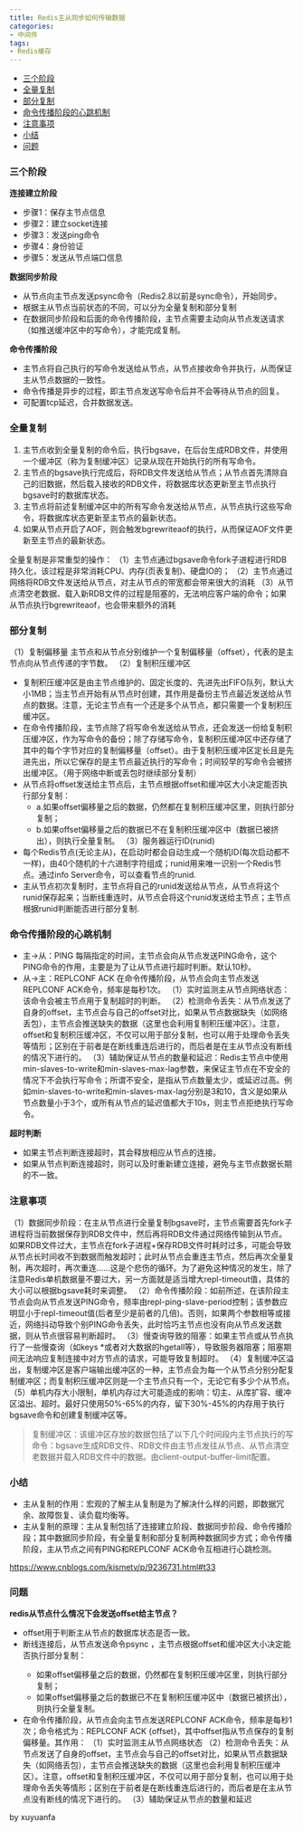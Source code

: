 ```yaml
---
title: Redis主从同步如何传输数据
categories:
- 中间件
tags:
- Redis缓存
---
```





- [三个阶段](##1)
- [全量复制](##2)
- [部分复制](##3)
- [命令传播阶段的心跳机制](##4)
- [注意事项](##5)
- [小结](##6)
- [问题](##7)
<!--more-->



<span id="#1"></span>
### 三个阶段
**连接建立阶段**
- 步骤1：保存主节点信息
- 步骤2：建立socket连接
- 步骤3：发送ping命令
- 步骤4：身份验证
- 步骤5：发送从节点端口信息

**数据同步阶段**
- 从节点向主节点发送psync命令（Redis2.8以前是sync命令），开始同步。
- 根据主从节点当前状态的不同，可以分为全量复制和部分复制
- 在数据同步阶段和后面的命令传播阶段，主节点需要主动向从节点发送请求（如推送缓冲区中的写命令），才能完成复制。

**命令传播阶段**
- 主节点将自己执行的写命令发送给从节点，从节点接收命令并执行，从而保证主从节点数据的一致性。
- 命令传播是异步的过程，即主节点发送写命令后并不会等待从节点的回复。
- 可配置tcp延迟，合并数据发送。



<span id="#2"></span>
### 全量复制
1. 主节点收到全量复制的命令后，执行bgsave，在后台生成RDB文件，并使用一个缓冲区（称为复制缓冲区）记录从现在开始执行的所有写命令。
2. 主节点的bgsave执行完成后，将RDB文件发送给从节点；从节点首先清除自己的旧数据，然后载入接收的RDB文件，将数据库状态更新至主节点执行bgsave时的数据库状态。
3. 主节点将前述复制缓冲区中的所有写命令发送给从节点，从节点执行这些写命令，将数据库状态更新至主节点的最新状态。
4. 如果从节点开启了AOF，则会触发bgrewriteaof的执行，从而保证AOF文件更新至主节点的最新状态。

全量复制是非常重型的操作：
（1）主节点通过bgsave命令fork子进程进行RDB持久化，该过程是非常消耗CPU、内存(页表复制)、硬盘IO的；
（2）主节点通过网络将RDB文件发送给从节点，对主从节点的带宽都会带来很大的消耗
（3）从节点清空老数据、载入新RDB文件的过程是阻塞的，无法响应客户端的命令；如果从节点执行bgrewriteaof，也会带来额外的消耗



<span id="#3"></span>
### 部分复制
（1）复制偏移量
主节点和从节点分别维护一个复制偏移量（offset），代表的是主节点向从节点传递的字节数。
（2）复制积压缓冲区
- 复制积压缓冲区是由主节点维护的、固定长度的、先进先出FIFO队列，默认大小1MB；当主节点开始有从节点时创建，其作用是备份主节点最近发送给从节点的数据。注意，无论主节点有一个还是多个从节点，都只需要一个复制积压缓冲区。
- 在命令传播阶段，主节点除了将写命令发送给从节点，还会发送一份给复制积压缓冲区，作为写命令的备份；除了存储写命令，复制积压缓冲区中还存储了其中的每个字节对应的复制偏移量（offset）。由于复制积压缓冲区定长且是先进先出，所以它保存的是主节点最近执行的写命令；时间较早的写命令会被挤出缓冲区。（用于网络中断或丢包时继续部分复制）
- 从节点将offset发送给主节点后，主节点根据offset和缓冲区大小决定能否执行部分复制：
    - a.如果offset偏移量之后的数据，仍然都在复制积压缓冲区里，则执行部分复制；
    - b.如果offset偏移量之后的数据已不在复制积压缓冲区中（数据已被挤出），则执行全量复制。
（3）服务器运行ID(runid)
- 每个Redis节点(无论主从)，在启动时都会自动生成一个随机ID(每次启动都不一样)，由40个随机的十六进制字符组成；runid用来唯一识别一个Redis节点。通过info Server命令，可以查看节点的runid.
- 主从节点初次复制时，主节点将自己的runid发送给从节点，从节点将这个runid保存起来；当断线重连时，从节点会将这个runid发送给主节点；主节点根据runid判断能否进行部分复制.



<span id="#4"></span>
### 命令传播阶段的心跳机制
- 主->从：PING
每隔指定的时间，主节点会向从节点发送PING命令，这个PING命令的作用，主要是为了让从节点进行超时判断。默认10秒。
- 从->主：REPLCONF ACK
在命令传播阶段，从节点会向主节点发送REPLCONF ACK命令，频率是每秒1次。
（1）实时监测主从节点网络状态：该命令会被主节点用于复制超时的判断。
（2）检测命令丢失：从节点发送了自身的offset，主节点会与自己的offset对比，如果从节点数据缺失（如网络丢包），主节点会推送缺失的数据（这里也会利用复制积压缓冲区）。注意，offset和复制积压缓冲区，不仅可以用于部分复制，也可以用于处理命令丢失等情形；区别在于前者是在断线重连后进行的，而后者是在主从节点没有断线的情况下进行的。
（3）辅助保证从节点的数量和延迟：Redis主节点中使用min-slaves-to-write和min-slaves-max-lag参数，来保证主节点在不安全的情况下不会执行写命令；所谓不安全，是指从节点数量太少，或延迟过高。例如min-slaves-to-write和min-slaves-max-lag分别是3和10，含义是如果从节点数量小于3个，或所有从节点的延迟值都大于10s，则主节点拒绝执行写命令。

**超时判断**
- 如果主节点判断连接超时，其会释放相应从节点的连接。
- 如果从节点判断连接超时，则可以及时重新建立连接，避免与主节点数据长期的不一致。



<span id="#5"></span>
### 注意事项
（1）数据同步阶段：在主从节点进行全量复制bgsave时，主节点需要首先fork子进程将当前数据保存到RDB文件中，然后再将RDB文件通过网络传输到从节点。如果RDB文件过大，主节点在fork子进程+保存RDB文件时耗时过多，可能会导致从节点长时间收不到数据而触发超时；此时从节点会重连主节点，然后再次全量复制，再次超时，再次重连……这是个悲伤的循环。为了避免这种情况的发生，除了注意Redis单机数据量不要过大，另一方面就是适当增大repl-timeout值，具体的大小可以根据bgsave耗时来调整。
（2）命令传播阶段：如前所述，在该阶段主节点会向从节点发送PING命令，频率由repl-ping-slave-period控制；该参数应明显小于repl-timeout值(后者至少是前者的几倍)。否则，如果两个参数相等或接近，网络抖动导致个别PING命令丢失，此时恰巧主节点也没有向从节点发送数据，则从节点很容易判断超时。
（3）慢查询导致的阻塞：如果主节点或从节点执行了一些慢查询（如keys *或者对大数据的hgetall等），导致服务器阻塞；阻塞期间无法响应复制连接中对方节点的请求，可能导致复制超时。
（4）复制缓冲区溢出，复制缓冲区是客户端输出缓冲区的一种，主节点会为每一个从节点分别分配复制缓冲区；而复制积压缓冲区则是一个主节点只有一个，无论它有多少个从节点。
（5）单机内存大小限制，单机内存过大可能造成的影响：切主、从库扩容、缓冲区溢出、超时。最好只使用50%-65%的内存，留下30%-45%的内存用于执行bgsave命令和创建复制缓冲区等。


> 复制缓冲区：该缓冲区存放的数据包括了以下几个时间段内主节点执行的写命令：bgsave生成RDB文件、RDB文件由主节点发往从节点、从节点清空老数据并载入RDB文件中的数据。由client-output-buffer-limit配置。



<span id="#6"></span>
### 小结
- 主从复制的作用：宏观的了解主从复制是为了解决什么样的问题，即数据冗余、故障恢复、读负载均衡等。
- 主从复制的原理：主从复制包括了连接建立阶段、数据同步阶段、命令传播阶段；其中数据同步阶段，有全量复制和部分复制两种数据同步方式；命令传播阶段，主从节点之间有PING和REPLCONF ACK命令互相进行心跳检测。

https://www.cnblogs.com/kismetv/p/9236731.html#t33



<span id="#7"></span>
### 问题
**redis从节点什么情况下会发送offset给主节点？**
- offset用于判断主从节点的数据库状态是否一致。
- 断线连接后，从节点发送命令psync <runid> <offset>，主节点根据offset和缓冲区大小决定能否执行部分复制：
    - 如果offset偏移量之后的数据，仍然都在复制积压缓冲区里，则执行部分复制；
    - 如果offset偏移量之后的数据已不在复制积压缓冲区中（数据已被挤出），则执行全量复制。
- 在命令传播阶段，从节点会向主节点发送REPLCONF ACK命令，频率是每秒1次；命令格式为：REPLCONF ACK {offset}，其中offset指从节点保存的复制偏移量。其作用：
    （1）实时监测主从节点网络状态
    （2）检测命令丢失：从节点发送了自身的offset，主节点会与自己的offset对比，如果从节点数据缺失（如网络丢包），主节点会推送缺失的数据（这里也会利用复制积压缓冲区）。注意，offset和复制积压缓冲区，不仅可以用于部分复制，也可以用于处理命令丢失等情形；区别在于前者是在断线重连后进行的，而后者是在主从节点没有断线的情况下进行的。
    （3）辅助保证从节点的数量和延迟




by xuyuanfa